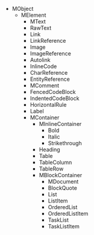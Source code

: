 ﻿* MObject
  * MElement 
    * MText
	* RawText
    * Link
    * LinkReference
    * Image
    * ImageReference
    * Autolink
    * InlineCode
    * CharReference
    * EntityReference
    * MComment
    * FencedCodeBlock
    * IndentedCodeBlock
    * HorizontalRule
	* Label
    * MContainer
	  * MInlineContainer
        * Bold
        * Italic
        * Strikethrough
      * Heading
      * Table
      * TableColumn
      * TableRow
      * MBlockContainer
        * MDocument
        * BlockQuote
        * List
        * ListItem
        * OrderedList
        * OrderedListItem
        * TaskList
        * TaskListItem